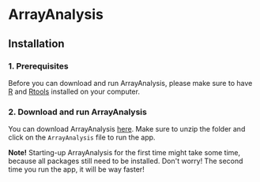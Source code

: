 # ArrayAnalysis

## Installation

### 1. Prerequisites
Before you can download and run ArrayAnalysis, please make sure to have [R](https://cran.r-project.org/) and [Rtools](https://cran.r-project.org/bin/windows/Rtools/) installed on your computer.

### 2. Download and run ArrayAnalysis 
You can download ArrayAnalysis [here](https://github.com/jarnokoetsier/ArrayAnalysis/raw/refs/heads/main/Files/ArrayAnalysis_windows.zip). Make sure to unzip the folder and click on the `ArrayAnalysis` file to run the app.

**Note!** Starting-up ArrayAnalysis for the first time might take some time, because all packages still need to be installed. Don't worry! The second time you run the app, it will be way faster!



